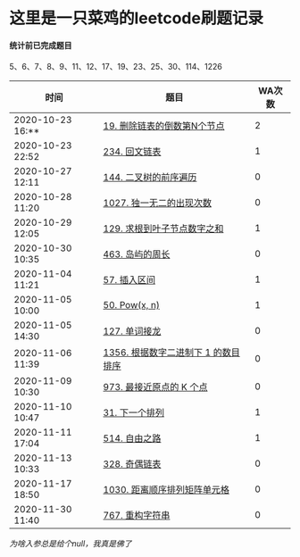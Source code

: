 # 这里是一只菜鸡的leetcode刷题记录

#### 统计前已完成题目
5、6、7、8、9、11、12、17、19、23、25、30、114、1226

时间|题目|WA次数
---|---|---
2020-10-23 16:\**|[19. 删除链表的倒数第N个节点](https://leetcode-cn.com/problems/remove-nth-node-from-end-of-list/)|2
2020-10-23 22:52|[234. 回文链表](https://leetcode-cn.com/problems/palindrome-linked-list/)|1
2020-10-27 12:11|[144. 二叉树的前序遍历](https://leetcode-cn.com/problems/binary-tree-preorder-traversal/)|0
2020-10-28 11:20|[1027. 独一无二的出现次数](https://leetcode-cn.com/problems/unique-number-of-occurrences/)|0
2020-10-29 12:05|[129. 求根到叶子节点数字之和](https://leetcode-cn.com/problems/sum-root-to-leaf-numbers/)|1
2020-10-30 10:35|[463. 岛屿的周长](https://leetcode-cn.com/problems/island-perimeter/)|0
2020-11-04 11:21|[57. 插入区间](https://leetcode-cn.com/problems/insert-interval/)|1
2020-11-05 10:00|[50. Pow(x, n)](https://leetcode-cn.com/problems/powx-n/)|1
2020-11-05 14:30|[127. 单词接龙](https://leetcode-cn.com/problems/word-ladder/)|0
2020-11-06 11:39|[1356. 根据数字二进制下 1 的数目排序](https://leetcode-cn.com/problems/sort-integers-by-the-number-of-1-bits/)|0
2020-11-09 10:30|[973. 最接近原点的 K 个点](https://leetcode-cn.com/problems/k-closest-points-to-origin/)|0
2020-11-10 10:47|[31. 下一个排列](https://leetcode-cn.com/problems/next-permutation/)|1
2020-11-11 17:04|[514. 自由之路](https://leetcode-cn.com/problems/freedom-trail/)|1
2020-11-13 10:33|[328. 奇偶链表](https://leetcode-cn.com/problems/odd-even-linked-list/)|0
2020-11-17 18:50|[1030. 距离顺序排列矩阵单元格](https://leetcode-cn.com/problems/matrix-cells-in-distance-order/)|0
2020-11-30 11:40|[767. 重构字符串](https://leetcode-cn.com/problems/reorganize-string/)|0

*为啥入参总是给个null，我真是佛了*
